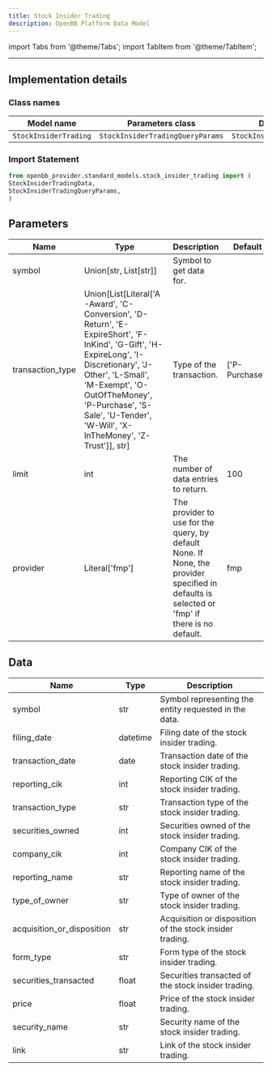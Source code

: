 ```yaml
---
title: Stock Insider Trading
description: OpenBB Platform Data Model
---
```


<!-- markdownlint-disable MD012 MD031 MD033 -->

import Tabs from '@theme/Tabs';
import TabItem from '@theme/TabItem';

---

## Implementation details

### Class names

| Model name | Parameters class | Data class |
| ---------- | ---------------- | ---------- |
| `StockInsiderTrading` | `StockInsiderTradingQueryParams` | `StockInsiderTradingData` |

### Import Statement

```python
from openbb_provider.standard_models.stock_insider_trading import (
StockInsiderTradingData,
StockInsiderTradingQueryParams,
)
```

## Parameters

<Tabs>
<TabItem value="standard" label="Standard">

| Name | Type | Description | Default | Optional |
| ---- | ---- | ----------- | ------- | -------- |
| symbol | Union[str, List[str]] | Symbol to get data for. |  | False |
| transaction_type | Union[List[Literal['A-Award', 'C-Conversion', 'D-Return', 'E-ExpireShort', 'F-InKind', 'G-Gift', 'H-ExpireLong', 'I-Discretionary', 'J-Other', 'L-Small', 'M-Exempt', 'O-OutOfTheMoney', 'P-Purchase', 'S-Sale', 'U-Tender', 'W-Will', 'X-InTheMoney', 'Z-Trust']], str] | Type of the transaction. | ['P-Purchase'] | True |
| limit | int | The number of data entries to return. | 100 | True |
| provider | Literal['fmp'] | The provider to use for the query, by default None. If None, the provider specified in defaults is selected or 'fmp' if there is no default. | fmp | True |
</TabItem>

</Tabs>

## Data

<Tabs>
<TabItem value="standard" label="Standard">

| Name | Type | Description |
| ---- | ---- | ----------- |
| symbol | str | Symbol representing the entity requested in the data. |
| filing_date | datetime | Filing date of the stock insider trading. |
| transaction_date | date | Transaction date of the stock insider trading. |
| reporting_cik | int | Reporting CIK of the stock insider trading. |
| transaction_type | str | Transaction type of the stock insider trading. |
| securities_owned | int | Securities owned of the stock insider trading. |
| company_cik | int | Company CIK of the stock insider trading. |
| reporting_name | str | Reporting name of the stock insider trading. |
| type_of_owner | str | Type of owner of the stock insider trading. |
| acquisition_or_disposition | str | Acquisition or disposition of the stock insider trading. |
| form_type | str | Form type of the stock insider trading. |
| securities_transacted | float | Securities transacted of the stock insider trading. |
| price | float | Price of the stock insider trading. |
| security_name | str | Security name of the stock insider trading. |
| link | str | Link of the stock insider trading. |
</TabItem>

</Tabs>

